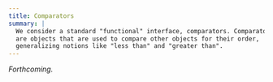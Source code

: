 ```yaml
---
title: Comparators
summary: |
  We consider a standard "functional" interface, comparators. Comparators
  are objects that are used to compare other objects for their order,
  generalizing notions like "less than" and "greater than".
---
```

_Forthcoming._

